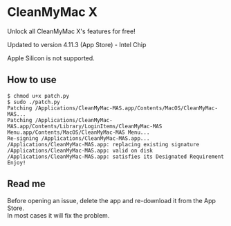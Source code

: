 # CleanMyMac X

Unlock all CleanMyMac X's features for free!

Updated to version 4.11.3 (App Store) - Intel Chip

Apple Silicon is not supported.

## How to use

```
$ chmod u+x patch.py
$ sudo ./patch.py
Patching /Applications/CleanMyMac-MAS.app/Contents/MacOS/CleanMyMac-MAS...
Patching /Applications/CleanMyMac-MAS.app/Contents/Library/LoginItems/CleanMyMac-MAS Menu.app/Contents/MacOS/CleanMyMac-MAS Menu...
Re-signing /Applications/CleanMyMac-MAS.app...
/Applications/CleanMyMac-MAS.app: replacing existing signature
/Applications/CleanMyMac-MAS.app: valid on disk
/Applications/CleanMyMac-MAS.app: satisfies its Designated Requirement
Enjoy!
```

## Read me

Before opening an issue, delete the app and re-download it from the App Store.<br>In most cases it will fix the problem.
